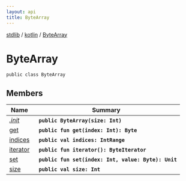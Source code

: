 ```yaml
---
layout: api
title: ByteArray
---
```

[stdlib](../../index.md) / [kotlin](../index.md) / [ByteArray](index.md)

# ByteArray

```
public class ByteArray
```

## Members

| Name | Summary |
|------|---------|
|[*.init*](_init_.md)|&nbsp;&nbsp;**`public ByteArray(size: Int)`**<br>|
|[get](get.md)|&nbsp;&nbsp;**`public fun get(index: Int): Byte`**<br>|
|[indices](indices.md)|&nbsp;&nbsp;**`public val indices: IntRange`**<br>|
|[iterator](iterator.md)|&nbsp;&nbsp;**`public fun iterator(): ByteIterator`**<br>|
|[set](set.md)|&nbsp;&nbsp;**`public fun set(index: Int, value: Byte): Unit`**<br>|
|[size](size.md)|&nbsp;&nbsp;**`public val size: Int`**<br>|
